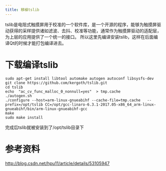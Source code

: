 ```yaml
---
title: 移植tslib
---
```


tslib是电阻式触摸屏用于校准的一个软件库，是一个开源的程序，能够为触摸屏驱动获得的采样提供诸如滤波、去抖、校准等功能，通常作为触摸屏驱动的适配层，为上层的应用提供了一个统一的接口。
所以这里先编译安装tslib，这样在后面编译Qt的时候才能打包编译进去。

下载编译tslib
=============

~~~~ {.sourceCode .bash}
sudo apt-get install libtool automake autogen autoconf libsysfs-dev
git clone https://github.com/kergoth/tslib.git
cd tslib
echo  "ac_cv_func_malloc_0_nonnull=yes"  > tmp.cache
./autogen.sh
./configure --host=arm-linux-gnueabihf --cache-file=tmp.cache   --prefix=/opt/tslib CC=/opt/gcc-linaro-6.3.1-2017.05-x86_64_arm-linux-gnueabihf/bin/arm-linux-gnueabihf-gcc
make  
sudo make install  
~~~~

完成后tslib就被安装到了/opt/tslib目录下

参考资料
========

<http://blog.csdn.net/hpu11/article/details/53105947>
